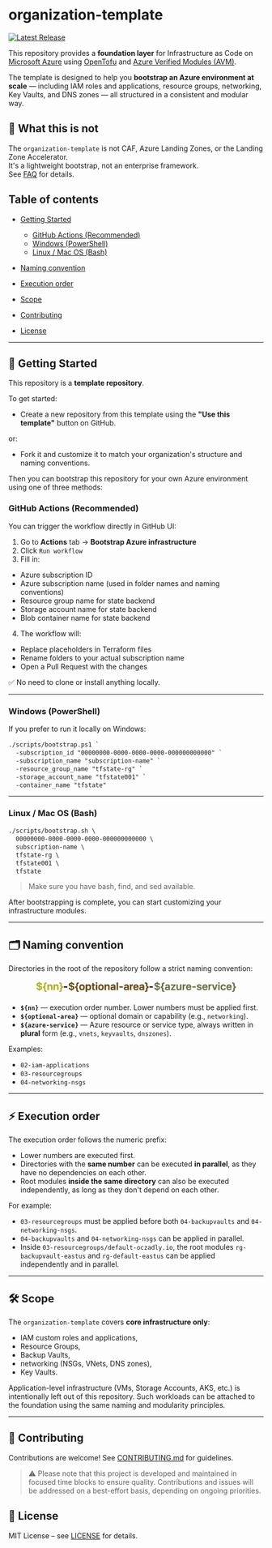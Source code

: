 # organization-template

[![Latest Release](https://img.shields.io/github/v/release/infra-at-scale/organization-template?label=release)](https://github.com/infra-at-scale/organization-template/releases/latest)

This repository provides a **foundation layer** for Infrastructure as Code on [Microsoft Azure](https://azure.microsoft.com/) using [OpenTofu](https://opentofu.org/) and [Azure Verified Modules (AVM)](https://azure.github.io/Azure-Verified-Modules/).

The template is designed to help you **bootstrap an Azure environment at scale** — including IAM roles and applications, resource groups, networking, Key Vaults, and DNS zones — all structured in a consistent and modular way.

## 🚫 What this is not

The `organization-template` is not CAF, Azure Landing Zones, or the Landing Zone Accelerator.  
It's a lightweight bootstrap, not an enterprise framework.  
See [FAQ](./docs/FAQ.md) for details.

## Table of contents

* [Getting Started](#-getting-started)

  * [GitHub Actions (Recommended)](#-1-github-actions-recommended)
  * [Windows (PowerShell)](#️-2-windows-powershell)
  * [Linux / Mac OS (Bash)](#-3-linux--mac-os-bash)

* [Naming convention](#️-naming-convention)
* [Execution order](#-execution-order)
* [Scope](#️-scope)
* [Contributing](#-contributing)
* [License](#-license)

---

## 🚀 Getting Started

This repository is a **template repository**.

To get started:

* Create a new repository from this template using the **"Use this template"** button on GitHub.

or:

* Fork it and customize it to match your organization's structure and naming conventions.

Then you can bootstrap this repository for your own Azure environment using one of three methods:

### GitHub Actions (Recommended)

You can trigger the workflow directly in GitHub UI:

1. Go to **Actions** tab -> **Bootstrap Azure infrastructure**
2. Click `Run workflow`
3. Fill in:

* Azure subscription ID
* Azure subscription name (used in folder names and naming conventions)
* Resource group name for state backend
* Storage account name for state backend
* Blob container name for state backend

4. The workflow will:

* Replace placeholders in Terraform files
* Rename folders to your actual subscription name
* Open a Pull Request with the changes

✅ No need to clone or install anything locally.

---

### Windows (PowerShell)

If you prefer to run it locally on Windows:

```
./scripts/bootstrap.ps1 `
  -subscription_id "00000000-0000-0000-0000-000000000000" `
  -subscription_name "subscription-name" `
  -resource_group_name "tfstate-rg" `
  -storage_account_name "tfstate001" `
  -container_name "tfstate"
```

---

### Linux / Mac OS (Bash)

```
./scripts/bootstrap.sh \
  00000000-0000-0000-0000-000000000000 \
  subscription-name \
  tfstate-rg \
  tfstate001 \
  tfstate
```

> Make sure you have bash, find, and sed available.

After bootstrapping is complete, you can start customizing your infrastructure modules.

---

## 🗂️ Naming convention

Directories in the root of the repository follow a strict naming convention:

<p align="center">
  <img src="docs/naming-convention.png" alt="Naming convention" width="400"/>
</p>

- **`${nn}`** — execution order number. Lower numbers must be applied first.  
- **`${optional-area}`** — optional domain or capability (e.g., `networking`).  
- **`${azure-service}`** — Azure resource or service type, always written in **plural** form (e.g., `vnets`, `keyvaults`, `dnszones`).

Examples:
- `02-iam-applications`  
- `03-resourcegroups`  
- `04-networking-nsgs`  

---

## ⚡ Execution order

The execution order follows the numeric prefix:

- Lower numbers are executed first.  
- Directories with the **same number** can be executed **in parallel**, as they have no dependencies on each other.  
- Root modules **inside the same directory** can also be executed independently, as long as they don't depend on each other.

For example:
- `03-resourcegroups` must be applied before both `04-backupvaults` and `04-networking-nsgs`.  
- `04-backupvaults` and `04-networking-nsgs` can be applied in parallel.  
- Inside `03-resourcegroups/default-oczadly.io`, the root modules `rg-backupvault-eastus` and `rg-default-eastus` can be applied independently and in parallel.

---

## 🛠️ Scope

The `organization-template` covers **core infrastructure only**:

- IAM custom roles and applications,
- Resource Groups,
- Backup Vaults,
- networking (NSGs, VNets, DNS zones),
- Key Vaults.

Application-level infrastructure (VMs, Storage Accounts, AKS, etc.) is intentionally left out of this repository. Such workloads can be attached to the foundation using the same naming and modularity principles.

---

## 🤝 Contributing

Contributions are welcome! See [CONTRIBUTING.md](docs/CONTRIBUTING.md) for guidelines.

> ⚠️ Please note that this project is developed and maintained in focused time blocks to ensure quality. Contributions and issues will be addressed on a best-effort basis, depending on ongoing priorities.

## 📄 License

MIT License – see [LICENSE](LICENSE) for details.
